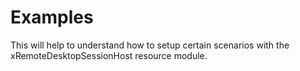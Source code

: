 # Examples

This will help to understand how to setup certain scenarios with the
xRemoteDesktopSessionHost resource module.
